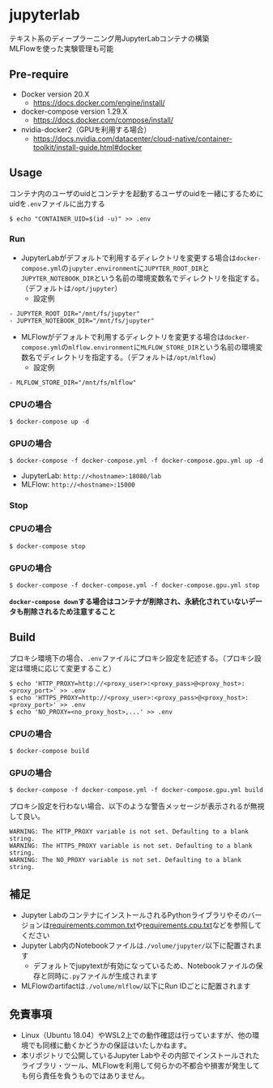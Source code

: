 # jupyterlab

テキスト系のディープラーニング用JupyterLabコンテナの構築  
MLFlowを使った実験管理も可能

## Pre-require

+ Docker version 20.X
    + https://docs.docker.com/engine/install/
+ docker-compose version 1.29.X
    + https://docs.docker.com/compose/install/
+ nvidia-docker2（GPUを利用する場合）
    + https://docs.nvidia.com/datacenter/cloud-native/container-toolkit/install-guide.html#docker

## Usage

コンテナ内のユーザのuidとコンテナを起動するユーザのuidを一緒にするためにuidを`.env`ファイルに出力する
```
$ echo "CONTAINER_UID=$(id -u)" >> .env
```

### Run

+ JupyterLabがデフォルトで利用するディレクトリを変更する場合は`docker-compose.yml`の`jupyter.environment`に`JUPYTER_ROOT_DIR`と`JUPYTER_NOTEBOOK_DIR`という名前の環境変数名でディレクトリを指定する。（デフォルトは`/opt/jupyter`）
    + 設定例
```
- JUPYTER_ROOT_DIR="/mnt/fs/jupyter"
- JUPYTER_NOTEBOOK_DIR="/mnt/fs/jupyter"
```

+ MLFlowがデフォルトで利用するディレクトリを変更する場合は`docker-compose.yml`の`mlflow.environment`に`MLFLOW_STORE_DIR`という名前の環境変数名でディレクトリを指定する。（デフォルトは`/opt/mlflow`）
    + 設定例
```
- MLFLOW_STORE_DIR="/mnt/fs/mlflow"
```

### CPUの場合

```
$ docker-compose up -d
```

### GPUの場合

```
$ docker-compose -f docker-compose.yml -f docker-compose.gpu.yml up -d
```

+ JupyterLab: `http://<hostname>:18080/lab`
+ MLFlow: `http://<hostname>:15000`

### Stop

### CPUの場合

```
$ docker-compose stop
```

### GPUの場合

```
$ docker-compose -f docker-compose.yml -f docker-compose.gpu.yml stop
```

**`docker-compose down`する場合はコンテナが削除され、永続化されていないデータも削除されるため注意すること**

## Build

プロキシ環境下の場合、`.env`ファイルにプロキシ設定を記述する。（プロキシ設定は環境に応じて変更すること）
```
$ echo 'HTTP_PROXY=http://<proxy_user>:<proxy_pass>@<proxy_host>:<proxy_port>' >> .env
$ echo 'HTTPS_PROXY=http://<proxy_user>:<proxy_pass>@<proxy_host>:<proxy_port>' >> .env
$ echo 'NO_PROXY=<no_proxy_host>,...' >> .env
```

### CPUの場合

```
$ docker-compose build
```

### GPUの場合

```
$ docker-compose -f docker-compose.yml -f docker-compose.gpu.yml build
```

プロキシ設定を行わない場合、以下のような警告メッセージが表示されるが無視して良い。
```
WARNING: The HTTP_PROXY variable is not set. Defaulting to a blank string.
WARNING: The HTTPS_PROXY variable is not set. Defaulting to a blank string.
WARNING: The NO_PROXY variable is not set. Defaulting to a blank string.
```

## 補足

+ Jupyter LabのコンテナにインストールされるPythonライブラリやそのバージョンは[requirements.common.txt](./jupyter/requirements.common.txt)や[requirements.cpu.txt](./jupyter/requirements.cpu.txt)などを参照してください
+ Jupyter Lab内のNotebookファイルは`./volume/jupyter/`以下に配置されます
    + デフォルトでjupytextが有効になっているため、Notebookファイルの保存と同時に`.py`ファイルが生成されます
+ MLFlowのartifactは`./volume/mlflow/`以下にRun IDごとに配置されます

## 免責事項

+ Linux（Ubuntu 18.04）やWSL2上での動作確認は行っていますが、他の環境でも同様に動くかどうかの保証はいたしかねます。
+ 本リポジトリで公開しているJupyter Labやその内部でインストールされたライブラリ・ツール、MLFlowを利用して何らかの不都合や損害が発生しても何ら責任を負うものではありません。
